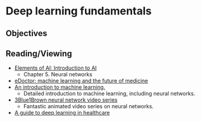 # Deep learning fundamentals

## Objectives

## Reading/Viewing
- [Elements of AI: Introduction to AI](https://course.elementsofai.com/)
  - Chapter 5. Neural networks
- [eDoctor: machine learning and the future of medicine](https://onlinelibrary.wiley.com/doi/10.1111/joim.12822)
- [An introduction to machine learning.](https://www.ncbi.nlm.nih.gov/pmc/articles/PMC7189875/)
  - Detailed introduction to machine learning, including neural networks. 
- [3Blue1Brown neural network video series](https://www.youtube.com/playlist?list=PLZHQObOWTQDNU6R1_67000Dx_ZCJB-3pi)
  - Fantastic animated video series on neural networks.
- [A guide to deep learning in healthcare](https://pubmed.ncbi.nlm.nih.gov/30617335/)